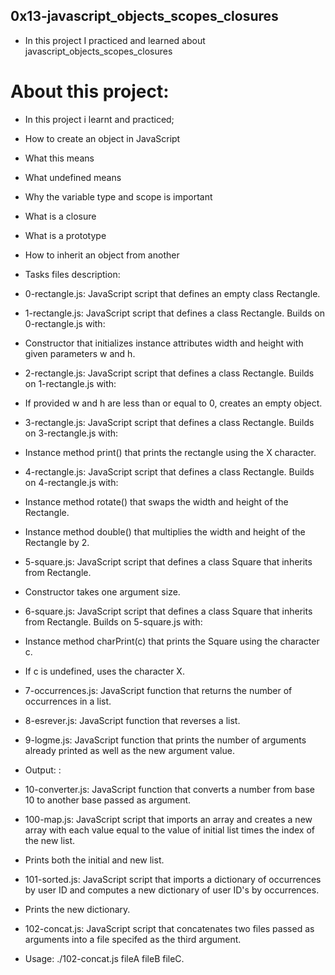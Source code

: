 ## 0x13-javascript_objects_scopes_closures
- In this project I practiced and learned about javascript_objects_scopes_closures

# About this project:
- In this project i learnt and practiced;

- How to create an object in JavaScript
- What this means
- What undefined means
- Why the variable type and scope is important
- What is a closure
- What is a prototype
- How to inherit an object from another
- Tasks files description:

- 0-rectangle.js: JavaScript script that defines an empty class Rectangle.

- 1-rectangle.js: JavaScript script that defines a class Rectangle. Builds on 0-rectangle.js with:

- Constructor that initializes instance attributes width and height with given parameters w and h.
- 2-rectangle.js: JavaScript script that defines a class Rectangle. Builds on 1-rectangle.js with:

- If provided w and h are less than or equal to 0, creates an empty object.
- 3-rectangle.js: JavaScript script that defines a class Rectangle. Builds on 3-rectangle.js with:

- Instance method print() that prints the rectangle using the X character.
- 4-rectangle.js: JavaScript script that defines a class Rectangle. Builds on 4-rectangle.js with:

- Instance method rotate() that swaps the width and height of the Rectangle.
- Instance method double() that multiplies the width and height of the Rectangle by 2.
- 5-square.js: JavaScript script that defines a class Square that inherits from Rectangle.

- Constructor takes one argument size.
- 6-square.js: JavaScript script that defines a class Square that inherits from Rectangle. Builds on 5-square.js with:

- Instance method charPrint(c) that prints the Square using the character c.
- If c is undefined, uses the character X.
- 7-occurrences.js: JavaScript function that returns the number of occurrences in a list.

- 8-esrever.js: JavaScript function that reverses a list.

- 9-logme.js: JavaScript function that prints the number of arguments already printed as well as the new argument value.

- Output: <number arguments already printed>: <current argument value>
- 10-converter.js: JavaScript function that converts a number from base 10 to another base passed as argument.

- 100-map.js: JavaScript script that imports an array and creates a new array with each value equal to the value of initial list times the index of the new list.

- Prints both the initial and new list.
- 101-sorted.js: JavaScript script that imports a dictionary of occurrences by user ID and computes a new dictionary of user ID's by occurrences.

- Prints the new dictionary.
- 102-concat.js: JavaScript script that concatenates two files passed as arguments into a file specifed as the third argument.

- Usage: ./102-concat.js fileA fileB fileC.
